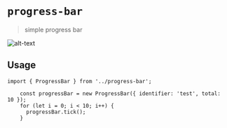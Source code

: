 # `progress-bar`

> simple progress bar

![alt-text](https://gcdnb.pbrd.co/images/JJnbF3rTUEss.png?o=1)

## Usage

```
import { ProgressBar } from '../progress-bar';

    const progressBar = new ProgressBar({ identifier: 'test', total: 10 });
    for (let i = 0; i < 10; i++) {
      progressBar.tick();
    }

```
